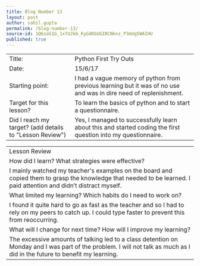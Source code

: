 ```yaml
---
title: Blog Number 13
layout: post
author: sahil.gupta
permalink: /blog-number-13/
source-id: 1Q6saS1G_1xfUJkb_KyGdKbUGIRCNknz_P3mUg5WAIHU
published: true
---
```

<table>
  <tr>
    <td>Title:</td>
    <td>Python First Try Outs</td>
  </tr>
  <tr>
    <td>Date:</td>
    <td>15/6/17</td>
  </tr>
  <tr>
    <td>Starting point:</td>
    <td>I had a vague memory of python from previous learning but it was of no use and was in dire need of replenishment.</td>
  </tr>
  <tr>
    <td>Target for this lesson?</td>
    <td>To learn the basics of python and to start a questionnaire.</td>
  </tr>
  <tr>
    <td>Did I reach my target? 
(add details to "Lesson Review")</td>
    <td>Yes, I managed to successfully learn about this and started coding the first question into my questionnaire.</td>
  </tr>
</table>


<table>
  <tr>
    <td>Lesson Review</td>
  </tr>
  <tr>
    <td>How did I learn? What strategies were effective? </td>
  </tr>
  <tr>
    <td>I mainly watched my teacher's examples on the board and copied them to grasp the knowledge that needed to be learned. I paid attention and didn’t distract myself.</td>
  </tr>
  <tr>
    <td>What limited my learning? Which habits do I need to work on? </td>
  </tr>
  <tr>
    <td>I found it quite hard to go as fast as the teacher and so I had to rely on my peers to catch up. I could type faster to prevent this from reoccurring.</td>
  </tr>
  <tr>
    <td>What will I change for next time? How will I improve my learning?</td>
  </tr>
  <tr>
    <td>The excessive amounts of talking led to a class detention on Monday and I was part of the problem. I will not talk as much as I did in the future to benefit my learning.</td>
  </tr>
</table>


